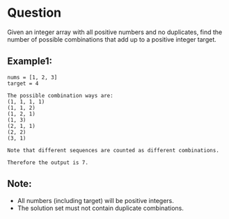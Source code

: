 # Question
Given an integer array with all positive numbers and no duplicates, find the number of possible combinations that add up to a positive integer target.

## Example1:
```
nums = [1, 2, 3]
target = 4

The possible combination ways are:
(1, 1, 1, 1)
(1, 1, 2)
(1, 2, 1)
(1, 3)
(2, 1, 1)
(2, 2)
(3, 1)

Note that different sequences are counted as different combinations.

Therefore the output is 7.
```

## Note:
- All numbers (including target) will be positive integers.
- The solution set must not contain duplicate combinations.
